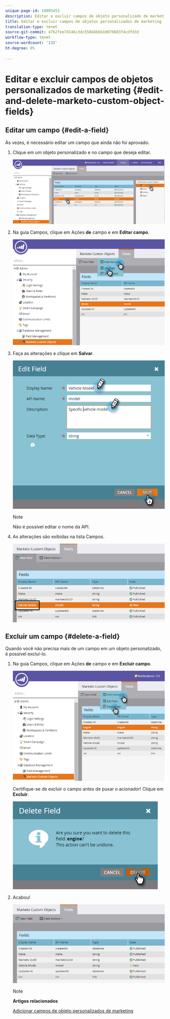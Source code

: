 ```yaml
---
unique-page-id: 10095453
description: Editar e excluir campos de objeto personalizado de marketing - documentos de marketing - documentação do produto
title: Editar e excluir campos de objetos personalizados de marketing
translation-type: tm+mt
source-git-commit: 47b2fee7d146c3dc558d4bbb10070683f4cdfd3d
workflow-type: tm+mt
source-wordcount: '132'
ht-degree: 0%

---
```



# Editar e excluir campos de objetos personalizados de marketing {#edit-and-delete-marketo-custom-object-fields}

## Editar um campo {#edit-a-field}

Às vezes, é necessário editar um campo que ainda não foi aprovado.

1. Clique em um objeto personalizado e no campo que deseja editar.

   ![](assets/image2015-10-2-10-3a55-3a1.png)

1. Na guia Campos, clique em Ações **de** campo e em **Editar campo**.

   ![](assets/image2015-10-2-10-3a53-3a26.png)

1. Faça as alterações e clique em **Salvar**.

   ![](assets/image2015-10-2-10-3a58-3a56.png)

   >[!NOTE]
   >
   >Não é possível editar o nome da API.

1. As alterações são exibidas na lista Campos.

   ![](assets/image2015-10-2-11-3a1-3a13.png)

## Excluir um campo {#delete-a-field}

Quando você não precisa mais de um campo em um objeto personalizado, é possível excluí-lo.

1. Na guia Campos, clique em Ações **de** campo e em **Excluir campo**.

   ![](assets/image2015-10-2-11-3a11-3a20.png)

   Certifique-se de excluir o campo antes de puxar o acionador! Clique em **Excluir**.

   ![](assets/image2015-10-2-11-3a14-3a5.png)

1. Acabou!

   ![](assets/image2015-10-2-11-3a15-3a48.png)

   >[!NOTE]
   >
   >**Artigos relacionados**
   >
   >
   >[Adicionar campos de objeto personalizados de marketing](add-marketo-custom-object-fields.md)

